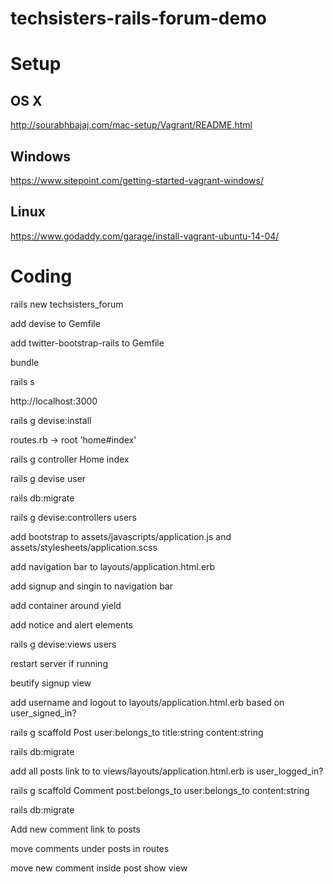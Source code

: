 # techsisters-rails-forum-demo

# Setup

## OS X

http://sourabhbajaj.com/mac-setup/Vagrant/README.html

## Windows

https://www.sitepoint.com/getting-started-vagrant-windows/

## Linux

https://www.godaddy.com/garage/install-vagrant-ubuntu-14-04/

# Coding

rails new techsisters_forum

add devise to Gemfile

add twitter-bootstrap-rails to Gemfile

bundle

rails s

http://localhost:3000

rails g devise:install

routes.rb -> root 'home#index'

rails g controller Home index

rails g devise user

rails db:migrate

rails g devise:controllers users

add bootstrap to assets/javascripts/application.js and assets/stylesheets/application.scss

add navigation bar to layouts/application.html.erb

add signup and singin to navigation bar

add container around yield

add notice and alert elements

rails g devise:views users

restart server if running

beutify signup view

add username and logout to layouts/application.html.erb based on user_signed_in?

rails g scaffold Post user:belongs_to title:string content:string

rails db:migrate

add all posts link to to views/layouts/application.html.erb is user_logged_in?

rails g scaffold Comment post:belongs_to user:belongs_to content:string

rails db:migrate

Add new comment link to posts

move comments under posts in routes

move new comment inside post show view
